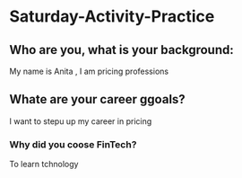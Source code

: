 # Saturday-Activity-Practice

## Who are you, what is your background: 
My name is Anita , I am pricing professions

## Whate are your career ggoals? 
I want to stepu up my career in pricing 

### Why did you coose FinTech? 
To learn tchnology 
